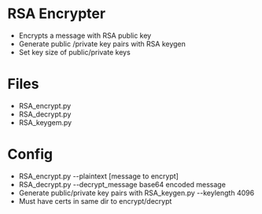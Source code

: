 
RSA Encrypter
=======================
- Encrypts a message with RSA public key
- Generate public /private key pairs with RSA keygen
- Set key size of public/private keys 

# Files
- RSA_encrypt.py
- RSA_decrypt.py
- RSA_keygem.py

# Config
 - RSA_encrypt.py --plaintext [message to encrypt]
 - RSA_decrypt.py --decrypt_message base64 encoded message
 - Generate public/private key pairs with RSA_keygen.py --keylength 4096
 - Must have certs in same dir to encrypt/decrypt
